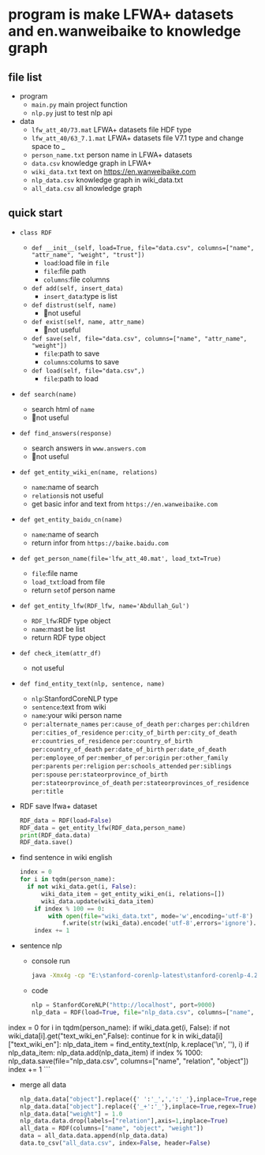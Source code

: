 # program is make LFWA+ datasets and en.wanweibaike to knowledge graph 

## file list
- program
    - `main.py` main project function 
    - `nlp.py` just to test nlp api
- data
    - `lfw_att_40/73.mat` LFWA+ datasets file HDF type
    - `lfw_att_40/63_7.1.mat` LFWA+ datasets file V7.1 type and change space to _
    - `person_name.txt` person name in LFWA+ datasets
    - `data.csv` knowledge graph in LFWA+
    - `wiki_data.txt` text on https://en.wanweibaike.com
    - `nlp_data.csv` knowledge graph in wiki_data.txt
    - `all_data.csv` all knowledge graph
    
## quick start

- `class RDF`
  
  - `def __init__(self, load=True, file="data.csv", columns=["name", "attr_name", "weight", "trust"])`
    - `load`:load file in `file`
    - `file`:file path
    - `columns`:file columns
  - `def add(self, insert_data)`
    - `insert_data`:type is list
  - `def distrust(self, name)`
    - :no_entry_sign:not useful
  - `def exist(self, name, attr_name)`
    - :no_entry_sign:not useful
  - `def save(self, file="data.csv", columns=["name", "attr_name", "weight"])`
    - `file`:path to save
    - `columns`:colums to save
  - `def load(self, file="data.csv",)`
    - `file`:path to load
  
- `def search(name)`
  - search html of `name`
  - :no_entry_sign:not useful 
  
- `def find_answers(response)`
  - search answers in `www.answers.com`
  - :no_entry_sign:not useful

- `def get_entity_wiki_en(name, relations)`
  - `name`:name of search
  - `relations`is not useful
  - get basic infor and text from `https://en.wanweibaike.com`

- `def get_entity_baidu_cn(name)`

  - `name`:name of search
  - return infor from `https://baike.baidu.com`

- `def get_person_name(file='lfw_att_40.mat', load_txt=True)`

  - `file`:file name
  - `load_txt`:load from file
  - return `set`of person name

- `def get_entity_lfw(RDF_lfw, name='Abdullah_Gul')`

  - `RDF_lfw`:RDF type object
  - `name`:mast be list
  - return RDF type object

- `def check_item(attr_df)`

  - not useful

- `def find_entity_text(nlp, sentence, name)`

  - `nlp`:StanfordCoreNLP type
  - `sentence`:text from wiki
  - `name`:your wiki person name
  - `per:alternate_names` `per:cause_of_death` `per:charges` `per:children` `per:cities_of_residence` `per:city_of_birth` `per:city_of_death` `er:countries_of_residence` `per:country_of_birth` `per:country_of_death` `per:date_of_birth` `per:date_of_death` `per:employee_of` `per:member_of` `per:origin` `per:other_family` `per:parents` `per:religion` `per:schools_attended` `per:siblings` `per:spouse` `per:stateorprovince_of_birth` `per:stateorprovince_of_death` `per:stateorprovinces_of_residence` `per:title`

- RDF  save lfwa+ dataset

  ```python
  RDF_data = RDF(load=False)
  RDF_data = get_entity_lfw(RDF_data,person_name)
  print(RDF_data.data)
  RDF_data.save()
  ```

- find sentence in wiki english

  ```python
  index = 0
  for i in tqdm(person_name):
  	if not wiki_data.get(i, False):
  		wiki_data_item = get_entity_wiki_en(i, relations=[])
  		wiki_data.update(wiki_data_item)
      if index % 100 == 0:
          with open(file="wiki_data.txt", mode='w',encoding='utf-8') as f:
              f.write(str(wiki_data).encode('utf-8',errors='ignore').decode('utf-8'))
      index += 1
  ```

- sentence nlp

  - console run 

    ```bash
    java -Xmx4g -cp "E:\stanford-corenlp-latest\stanford-corenlp-4.2.0\*" edu.stanford.nlp.pipeline.StanfordCoreNLPServer -port 9000
    ```

  - code

    ```python
    nlp = StanfordCoreNLP("http://localhost", port=9000)
    nlp_data = RDF(load=True, file="nlp_data.csv", columns=["name", "relation", "object"])
index = 0
    for i in tqdm(person_name):
        if wiki_data.get(i, False):
            if not wiki_data[i].get("text_wiki_en",False):
                continue
            for k in wiki_data[i]["text_wiki_en"]:
                nlp_data_item = find_entity_text(nlp, k.replace('\n', ''), i)
                if nlp_data_item:
                    nlp_data.add(nlp_data_item)
        if index % 1000:
            nlp_data.save(file="nlp_data.csv", columns=["name", "relation", "object"])
        index += 1
    ```
    
  
- merge all data

  ```python
  nlp_data.data["object"].replace({' ':'_',',':'_'},inplace=True,regex=True)
  nlp_data.data["object"].replace({'_+':'_'},inplace=True,regex=True)
  nlp_data.data["weight"] = 1.0
  nlp_data.data.drop(labels=["relation"],axis=1,inplace=True)
  all_data = RDF(columns=["name", "object", "weight"])
  data = all_data.data.append(nlp_data.data)
  data.to_csv("all_data.csv", index=False, header=False)
  ```

  


